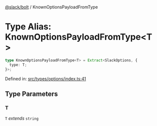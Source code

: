 [@slack/bolt](../index.md) / KnownOptionsPayloadFromType

# Type Alias: KnownOptionsPayloadFromType\<T\>

```ts
type KnownOptionsPayloadFromType<T> = Extract<SlackOptions, {
  type: T;
}>;
```

Defined in: [src/types/options/index.ts:41](https://github.com/slackapi/bolt-js/blob/main/src/types/options/index.ts#L41)

## Type Parameters

### T

`T` *extends* `string`

